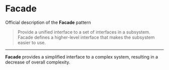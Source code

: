 # Facade

Official description of the **Facade** pattern

> Provide a unified interface to a set of interfaces in a subsystem.\
> Facade defines a higher-level interface that makes the subsystem easier to use.

---

**Facade** provides a simplified interface to a complex system, resulting in a decrease of overall complexity.
